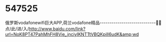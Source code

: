 # 547525
俄罗斯vodafonewifi巨大APP,荷兰vodafone精品----------------------------🐨🐨点/此/进/入/http://www.baidu.com/link?url=NoK8PT47PahMhFH8Vie_jnciyIKNTTtVBQKpill6udK&amp;wd
